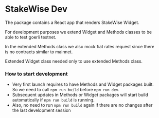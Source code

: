 # StakeWise Dev
The package contains a React app that renders StakeWise Widget.

For development purposes we extend Widget and Methods classes
to be able to test goerli testnet.

In the extended Methods class we also mock fiat rates request
since there is no contracts similar to mainnet.

Extended Widget class needed only to use extended Methods class.

### How to start development

- Very first launch requires to have Methods and Widget packages built.
So we need to call `npm run build` before `npm run dev`.
- Subsequent updates in Methods or Widget packages will start build
automatically if `npm run build` is running.
- Also, no need to run `npm run build` again if there are no changes after
the last development session

